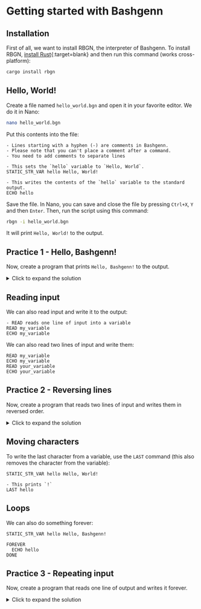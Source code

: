 # Getting started with Bashgenn

## Installation

First of all, we want to install RBGN, the interpreter of Bashgenn. To install RBGN, [install Rust](https://rustup.rs){:target=blank} and then run this command (works cross-platform):

```sh
cargo install rbgn
```

## Hello, World!

Create a file named `hello_world.bgn` and open it in your favorite editor. We do it in Nano:

```sh
nano hello_world.bgn
```

Put this contents into the file:

```
- Lines starting with a hyphen (-) are comments in Bashgenn.
- Please note that you can't place a comment after a command.
- You need to add comments to separate lines

- This sets the `hello` variable to `Hello, World`.
STATIC_STR_VAR hello Hello, World!

- This writes the contents of the `hello` variable to the standard output.
ECHO hello
```

Save the file. In Nano, you can save and close the file by pressing `Ctrl+X`, `Y` and then `Enter`. Then, run the script using this command:

```sh
rbgn -i hello_world.bgn
```

It will print `Hello, World!` to the output.

## Practice 1 - Hello, Bashgenn!

Now, create a program that prints `Hello, Bashgenn!` to the output.

<details><summary>Click to expand the solution</summary>
```
STATIC_STR_VAR hello_bg Hello, Bashgenn!
ECHO hello_bg
```
</details>

## Reading input

We can also read input and write it to the output:

```
- READ reads one line of input into a variable
READ my_variable
ECHO my_variable
```

We can also read two lines of input and write them:

```
READ my_variable
ECHO my_variable
READ your_variable
ECHO your_variable
```

## Practice 2 - Reversing lines

Now, create a program that reads two lines of input and writes them in reversed order.

<details><summary>Click to expand the solution</summary>
```
READ my_variable
READ your_variable
ECHO your_variable
ECHO my_variable
```
</details>

## Moving characters

To write the last character from a variable, use the `LAST` command (this also removes the character from the variable):

```
STATIC_STR_VAR hello Hello, World!

- This prints `!`
LAST hello
```

## Loops

We can also do something forever:

```
STATIC_STR_VAR hello Hello, Bashgenn!

FOREVER
  ECHO hello
DONE
```

## Practice 3 - Repeating input

Now, create a program that reads one line of output and writes it forever.

<details><summary>Click to expand the solution</summary>
```
READ my_variable

FOREVER
  ECHO my_variable
DONE
```
</details>

Please note that you can't have nested loops because of [the bug in RBGN](https://github.com/romw314/rust-bashgenn/issues/1){:target=blank}.

